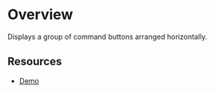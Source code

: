 # Overview

Displays a group of command buttons arranged horizontally.

## Resources

* [Demo](http://ej2.syncfusion.com/demos/#/toolbar/default.html)